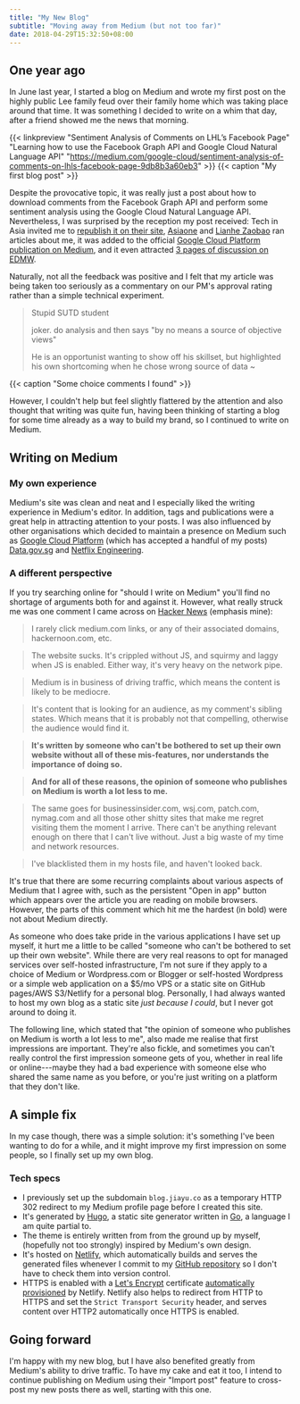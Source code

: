 ```yaml
---
title: "My New Blog"
subtitle: "Moving away from Medium (but not too far)"
date: 2018-04-29T15:32:50+08:00
---
```


## One year ago
In June last year, I started a blog on Medium and wrote my first post on the highly public Lee family feud over their family home which was taking place around that time. It was something I decided to write on a whim that day, after a friend showed me the news that morning.

{{< linkpreview "Sentiment Analysis of Comments on LHL’s Facebook Page" 
"Learning how to use the Facebook Graph API and Google Cloud Natural Language API" 
"https://medium.com/google-cloud/sentiment-analysis-of-comments-on-lhls-facebook-page-9db8b3a60eb3" >}}
{{< caption "My first blog post" >}}

Despite the provocative topic, it was really just a post about how to download comments from the Facebook Graph API and perform some sentiment analysis using the Google Cloud Natural Language API. Nevertheless, I was surprised by the reception my post received: Tech in Asia invited me to [republish it on their site](https://www.techinasia.com/feel-lee-hsien-loong-code), [Asiaone](http://www.asiaone.com/singapore/computer-science-student-analyses-pm-lees-facebook-comments-public-feud-and-what-he-got) and [Lianhe Zaobao](http://www.zaobao.com.sg/special/report/singapore/38oxley/feature/story20170630-775425) ran articles about me, it was added to the official [Google Cloud Platform publication on Medium](https://medium.com/google-cloud), and it even attracted [3 pages of discussion on EDMW](https://archive.is/4gxUt).

Naturally, not all the feedback was positive and I felt that my article was being taken too seriously as a commentary on our PM's approval rating rather than a simple technical experiment.

> Stupid SUTD student
> 
> joker. do analysis and then says "by no means a source of objective views"
> 
> He is an opportunist wanting to show off his skillset, but highlighted his own shortcoming when he chose wrong source of data ~

{{< caption "Some choice comments I found" >}}

However, I couldn't help but feel slightly flattered by the attention and also thought that writing was quite fun, having been thinking of starting a blog for some time already as a way to build my brand, so I continued to write on Medium.

## Writing on Medium
### My own experience
Medium's site was clean and neat and I especially liked the writing experience in Medium's editor. In addition, tags and publications were a great help in attracting attention to your posts. I was also influenced by other organisations which decided to maintain a presence on Medium such as [Google Cloud Platform](https://medium.com/google-cloud) (which has accepted a handful of my posts) [Data.gov.sg](https://blog.data.gov.sg/) and [Netflix Engineering](https://medium.com/netflix-techblog).

### A different perspective
If you try searching online for "should I write on Medium" you'll find no shortage of arguments both for and against it. However, what really struck me was one comment I came across on [Hacker News](https://news.ycombinator.com/item?id=16672515) (emphasis mine):

> I rarely click medium.com links, or any of their associated domains, hackernoon.com, etc. 

> The website sucks. It's crippled without JS, and squirmy and laggy when JS is enabled. Either way, it's very heavy on the network pipe.
  
> Medium is in business of driving traffic, which means the content is likely to be mediocre.
  
> It's content that is looking for an audience, as my comment's sibling states. Which means that it is probably not that compelling, otherwise the audience would find it.
  
> **It's written by someone who can't be bothered to set up their own website without all of these mis-features, nor understands the importance of doing so.**
  
> **And for all of these reasons, the opinion of someone who publishes on Medium is worth a lot less to me.**
  
> The same goes for businessinsider.com, wsj.com, patch.com, nymag.com and all those other shitty sites that make me regret visiting them the moment I arrive. There can't be anything relevant enough on there that I can't live without. Just a big waste of my time and network resources.
  
> I've blacklisted them in my hosts file, and haven't looked back.

It's true that there are some recurring complaints about various aspects of Medium that I agree with, such as the persistent "Open in app" button which appears over the article you are reading on mobile browsers. However, the parts of this comment which hit me the hardest (in bold) were not about Medium directly.

As someone who does take pride in the various applications I have set up myself, it hurt me a little to be called "someone who can't be bothered to set up their own website". While there are very real reasons to opt for managed services over self-hosted infrastructure, I'm not sure if they apply to a choice of Medium or Wordpress.com or Blogger or self-hosted Wordpress or a simple web application on a $5/mo VPS or a static site on GitHub pages/AWS S3/Netlify for a personal blog. Personally, I had always wanted to host my own blog as a static site _just because I could_, but I never got around to doing it.

The following line, which stated that "the opinion of someone who publishes on Medium is worth a lot less to me", also made me realise that first impressions are important. They're also fickle, and sometimes you can't really control the first impression someone gets of you, whether in real life or online---maybe they had a bad experience with someone else who shared the same name as you before, or you're just writing on a platform that they don't like.

## A simple fix
In my case though, there was a simple solution: it's something I've been wanting to do for a while, and it might improve my first impression on some people, so I finally set up my own blog.

### Tech specs
- I previously set up the subdomain `blog.jiayu.co` as a temporary HTTP 302 redirect to my Medium profile page before I created this site.
- It's generated by [Hugo](https://gohugo.io/), a static site generator written in [Go](https://golang.org/), a language I am quite partial to.
- The theme is entirely written from from the ground up by myself, (hopefully not too strongly) inspired by Medium's own design.
- It's hosted on [Netlify](https://www.netlify.com/), which automatically builds and serves the generated files whenever I commit to my [GitHub repository](https://github.com/yi-jiayu/blog) so I don't have to check them into version control.
- HTTPS is enabled with a [Let's Encrypt](https://letsencrypt.org/) certificate [automatically provisioned](https://www.netlify.com/docs/ssl/) by Netlify. Netlify also helps to redirect from HTTP to HTTPS and set the `Strict Transport Security` header, and serves content over HTTP2 automatically once HTTPS is enabled.

## Going forward
I'm happy with my new blog, but I have also benefited greatly from Medium's ability to drive traffic. To have my cake and eat it too, I intend to continue publishing on Medium using their "Import post" feature to cross-post my new posts there as well, starting with this one.